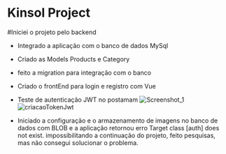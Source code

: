 # Kinsol Project

#Iniciei o projeto pelo backend

- Integrado a aplicação com o banco de dados MySql
- Criado as Models Products e Category
- feito a migration para integração com o banco
- Criado o frontEnd para login e registro com Vue
- Teste de autenticação JWT no postamam
![Screenshot_1](https://github.com/user-attachments/assets/402b6fef-269b-43e2-b058-6ef2e3ce5880)
![criacaoTokenJwt](https://github.com/user-attachments/assets/7c9a794c-8812-460f-abfa-07543d9e106c)


- Iniciado a configuração e o armazenamento de imagens no banco de dados com BLOB e a aplicação retornou erro Target class [auth] does not exist. impossibilitando a continuação do projeto, feito pesquisas, mas não consegui solucionar o problema.
